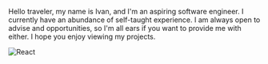 Hello traveler, my name is Ivan, and I'm an aspiring software engineer. I currently have an abundance of self-taught experience. I am always open to advise and opportunities, so I'm all ears if you want to provide me with either. I hope you enjoy viewing my projects.

![React](https://user-images.githubusercontent.com/86818646/153719417-8dc8951f-7a44-4373-a547-f543b787d74e.png)

<!--!

**Trejoivan/Trejoivan** is a ✨ _special_ ✨ repository because its `README.md` (this file) appears on your GitHub profile.

Here are some ideas to get you started:

- 🔭 I’m currently working on ...
- 🌱 I’m currently learning ...
- 👯 I’m looking to collaborate on ...
- 🤔 I’m looking for help with ...
- 💬 Ask me about ...
- 📫 How to reach me: ...

- 😄 Pronouns: ...
- ⚡ Fun fact: ...
-->
